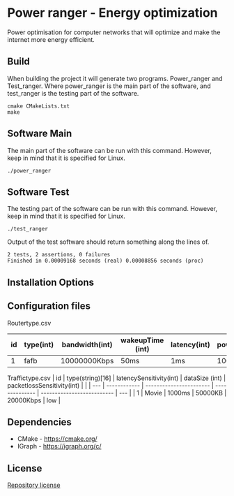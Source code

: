 # Power ranger - Energy optimization

Power optimisation for computer networks that will optimize and make the internet more energy efficient. 

## Build
When building the project it will generate two programs. Power_ranger and Test_ranger. Where power_ranger is the main part of the software, and test_ranger is the testing part of the software.

    cmake CMakeLists.txt
    make

## Software Main
The main part of the software can be run with this command. However, keep in mind that it is specified for Linux. 

    ./power_ranger

## Software Test
The testing part of the software can be run with this command. However, keep in mind that it is specified for Linux. 

    ./test_ranger
    
Output of the test software should return something along the lines of.
       
    2 tests, 2 assertions, 0 failures
    Finished in 0.00009168 seconds (real) 0.00008856 seconds (proc)

## Installation Options

## Configuration files
Routertype.csv

| id  | type(int) | bandwidth(int) | wakeupTime (int) | latency(int) | powerIdle(int) | powerPeak (int) | powerSleep | packetMemory (int) |
| --- | --------- | -------------- | ---------------- | ------------ | -------------- | --------------- | ---------- | ------------------ |
| 1   | fafb      | 10000000Kbps   | 50ms             | 1ms          | 100W           | 250W            | 20W        | 16000B             |

Traffictype.csv
| id  | type(string)[16] | latencySensitivity(int) | dataSize (int) | packetlossSensitivity(int) |     |
| --- | ------------ | ----------------------- | -------------- | -------------------------- | --- |
| 1   | Movie        | 1000ms                  | 50000KB        | 20000Kbps                  | low |


## Dependencies
- CMake - https://cmake.org/
- IGraph - https://igraph.org/c/

## License
<a href="https://github.com/Murmeldyret/power_ranger/blob/main/LICENSE">Repository license</a>
